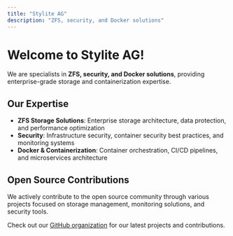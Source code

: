 ```yaml
---
title: "Stylite AG"
description: "ZFS, security, and Docker solutions"
---
```


# Welcome to Stylite AG!

We are specialists in **ZFS, security, and Docker solutions**, providing enterprise-grade storage and containerization expertise.

## Our Expertise

- **ZFS Storage Solutions**: Enterprise storage architecture, data protection, and performance optimization
- **Security**: Infrastructure security, container security best practices, and monitoring systems  
- **Docker & Containerization**: Container orchestration, CI/CD pipelines, and microservices architecture

## Open Source Contributions

We actively contribute to the open source community through various projects focused on storage management, monitoring solutions, and security tools.

Check out our [GitHub organization](https://github.com/styliteag) for our latest projects and contributions.